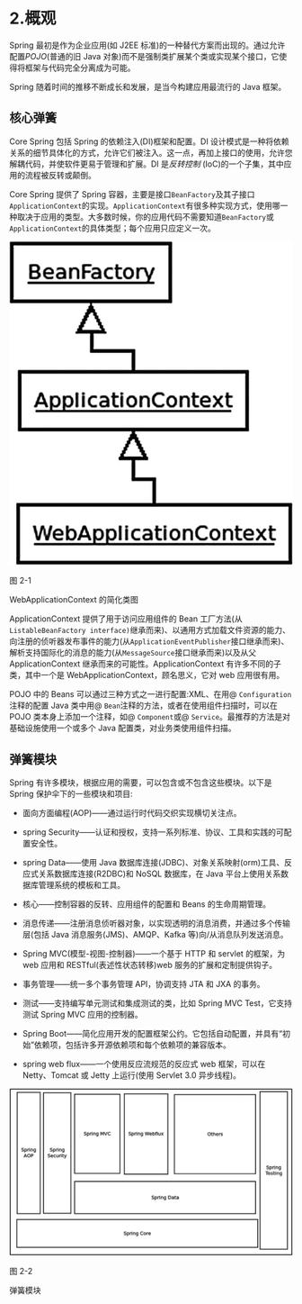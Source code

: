 # 2.概观

Spring 最初是作为企业应用(如 J2EE 标准)的一种替代方案而出现的。通过允许配置*POJO*(普通的旧 Java 对象)而不是强制类扩展某个类或实现某个接口，它使得将框架与代码完全分离成为可能。

Spring 随着时间的推移不断成长和发展，是当今构建应用最流行的 Java 框架。

## 核心弹簧

Core Spring 包括 Spring 的依赖注入(DI)框架和配置。DI 设计模式是一种将依赖关系的细节具体化的方式，允许它们被注入。这一点，再加上接口的使用，允许您解耦代码，并使软件更易于管理和扩展。DI 是*反转控制* (IoC)的一个子集，其中应用的流程被反转或颠倒。

Core Spring 提供了 Spring 容器，主要是接口`BeanFactory`及其子接口`ApplicationContext`的实现。`ApplicationContext`有很多种实现方式，使用哪一种取决于应用的类型。大多数时候，你的应用代码不需要知道`BeanFactory`或`ApplicationContext`的具体类型；每个应用只应定义一次。

![img/498572_1_En_2_Fig1_HTML.jpg](img/498572_1_En_2_Fig1_HTML.jpg)

图 2-1

WebApplicationContext 的简化类图

ApplicationContext 提供了用于访问应用组件的 Bean 工厂方法(从`ListableBeanFactory interface)`继承而来)、以通用方式加载文件资源的能力、向注册的侦听器发布事件的能力(从`ApplicationEventPublisher`接口继承而来)、解析支持国际化的消息的能力(从`MessageSource`接口继承而来)以及从父 ApplicationContext 继承而来的可能性。ApplicationContext 有许多不同的子类，其中一个是 WebApplicationContext，顾名思义，它对 web 应用很有用。

POJO 中的 Beans 可以通过三种方式之一进行配置:XML、在用@ `Configuration`注释的配置 Java 类中用@ `Bean`注释的方法，或者在使用组件扫描时，可以在 POJO 类本身上添加一个注释，如@ `Component`或@ `Service`。最推荐的方法是对基础设施使用一个或多个 Java 配置类，对业务类使用组件扫描。

## 弹簧模块

Spring 有许多模块，根据应用的需要，可以包含或不包含这些模块。以下是 Spring 保护伞下的一些模块和项目:

*   面向方面编程(AOP)——通过运行时代码交织实现横切关注点。

*   spring Security——认证和授权，支持一系列标准、协议、工具和实践的可配置安全性。

*   spring Data——使用 Java 数据库连接(JDBC)、对象关系映射(orm)工具、反应式关系数据库连接(R2DBC)和 NoSQL 数据库，在 Java 平台上使用关系数据库管理系统的模板和工具。

*   核心——控制容器的反转、应用组件的配置和 Beans 的生命周期管理。

*   消息传递——注册消息侦听器对象，以实现透明的消息消费，并通过多个传输层(包括 Java 消息服务(JMS)、AMQP、Kafka 等)向/从消息队列发送消息。

*   Spring MVC(模型-视图-控制器)——一个基于 HTTP 和 servlet 的框架，为 web 应用和 RESTful(表述性状态转移)web 服务的扩展和定制提供钩子。

*   事务管理——统一多个事务管理 API，协调支持 JTA 和 JXA 的事务。

*   测试——支持编写单元测试和集成测试的类，比如 Spring MVC Test，它支持测试 Spring MVC 应用的控制器。

*   Spring Boot——简化应用开发的配置框架公约。它包括自动配置，并具有“初始”依赖项，包括许多开源依赖项和每个依赖项的兼容版本。

*   spring web flux——一个使用反应流规范的反应式 web 框架，可以在 Netty、Tomcat 或 Jetty 上运行(使用 Servlet 3.0 异步线程)。

![img/498572_1_En_2_Fig2_HTML.jpg](img/498572_1_En_2_Fig2_HTML.jpg)

图 2-2

弹簧模块